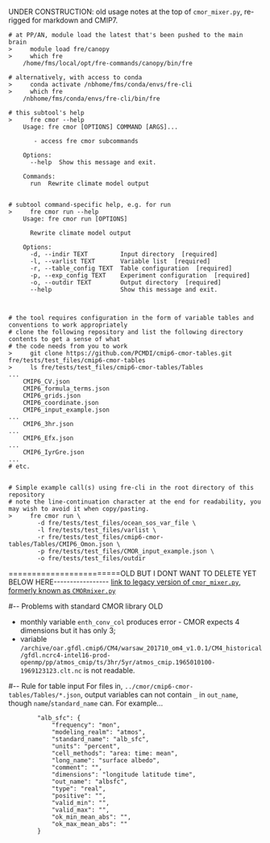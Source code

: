 UNDER CONSTRUCTION: old usage notes at the top of `cmor_mixer.py`, re-rigged for markdown and CMIP7.

```
# at PP/AN, module load the latest that's been pushed to the main brain
>     module load fre/canopy
>     which fre
    /home/fms/local/opt/fre-commands/canopy/bin/fre

# alternatively, with access to conda
>     conda activate /nbhome/fms/conda/envs/fre-cli
>     which fre
    /nbhome/fms/conda/envs/fre-cli/bin/fre
	
# this subtool's help
>     fre cmor --help
    Usage: fre cmor [OPTIONS] COMMAND [ARGS]...
    
       - access fre cmor subcommands
    
    Options:
      --help  Show this message and exit.
    
    Commands:
      run  Rewrite climate model output


# subtool command-specific help, e.g. for run
>     fre cmor run --help
    Usage: fre cmor run [OPTIONS]
    
      Rewrite climate model output
    
    Options:
      -d, --indir TEXT         Input directory  [required]
      -l, --varlist TEXT       Variable list  [required]
      -r, --table_config TEXT  Table configuration  [required]
      -p, --exp_config TEXT    Experiment configuration  [required]
      -o, --outdir TEXT        Output directory  [required]
      --help                   Show this message and exit.



# the tool requires configuration in the form of variable tables and conventions to work appropriately
# clone the following repository and list the following directory contents to get a sense of what
# the code needs from you to work
>     git clone https://github.com/PCMDI/cmip6-cmor-tables.git fre/tests/test_files/cmip6-cmor-tables
>     ls fre/tests/test_files/cmip6-cmor-tables/Tables
...
    CMIP6_CV.json
    CMIP6_formula_terms.json
    CMIP6_grids.json
    CMIP6_coordinate.json
	CMIP6_input_example.json
...
	CMIP6_3hr.json	
...
	CMIP6_Efx.json
...
	CMIP6_IyrGre.json	
...
# etc.


# Simple example call(s) using fre-cli in the root directory of this repository
# note the line-continuation character at the end for readability, you may wish to avoid it when copy/pasting.
>     fre cmor run \
        -d fre/tests/test_files/ocean_sos_var_file \
      	-l fre/tests/test_files/varlist \
      	-r fre/tests/test_files/cmip6-cmor-tables/Tables/CMIP6_Omon.json \
      	-p fre/tests/test_files/CMOR_input_example.json \
        -o fre/tests/test_files/outdir

```





========================OLD BUT I DONT WANT TO DELETE YET BELOW HERE-----------------
[link to legacy version of `cmor_mixer.py`, formerly known as `CMORmixer.py`](https://github.com/NOAA-GFDL/fre-cli/tree/8d5ea27b21fd16807a4464ad2e8798d52bdb96a8/fre/cmor)


#-- Problems with standard CMOR library OLD
   - monthly variable `enth_conv_col` produces error - CMOR expects 4 dimensions but it has only 3;
   - variable `/archive/oar.gfdl.cmip6/CM4/warsaw_201710_om4_v1.0.1/CM4_historical/gfdl.ncrc4-intel16-prod-openmp/pp/atmos_cmip/ts/3hr/5yr/atmos_cmip.1965010100-1969123123.clt.nc`
     is not readable.


#-- Rule for table input
For files in, `../cmor/cmip6-cmor-tables/Tables/*.json`, output variables can not contain `_` in `out_name`, though `name`/`standard_name` can. For example...
```
        "alb_sfc": {
            "frequency": "mon",
            "modeling_realm": "atmos",
            "standard_name": "alb_sfc",
            "units": "percent",
            "cell_methods": "area: time: mean",
            "long_name": "surface albedo",
            "comment": "",
            "dimensions": "longitude latitude time",
            "out_name": "albsfc",
            "type": "real",
            "positive": "",
            "valid_min": "",
            "valid_max": "",
            "ok_min_mean_abs": "",
            "ok_max_mean_abs": ""
        }
```

